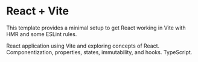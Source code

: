 # React + Vite

This template provides a minimal setup to get React working in Vite with HMR and some ESLint rules.

React application using Vite and exploring concepts of React.
Componentization, properties, states, immutability, and hooks.
TypeScript.
